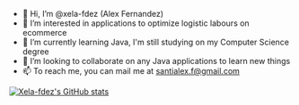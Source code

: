 - 👋 Hi, I’m @xela-fdez (Alex Fernandez)
- 👀 I’m interested in applications to optimize logistic labours on ecommerce
- 🌱 I’m currently learning Java, I'm still studying on my Computer Science degree
- 💞️ I’m looking to collaborate on any Java applications to learn new things
- 📫 To reach me, you can mail me at santialex.f@gmail.com

[![Xela-fdez's GitHub stats](https://github-readme-stats.vercel.app/api?username=xela-fdez)](https://github.com/xela-fdez/github-readme-stats)

<!---
xela-fdez/xela-fdez is a ✨ special ✨ repository because its `README.md` (this file) appears on your GitHub profile.
You can click the Preview link to take a look at your changes.
--->
